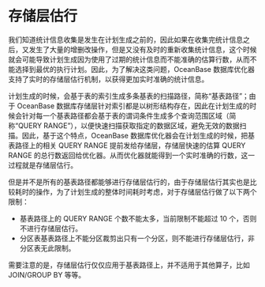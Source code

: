 # 存储层估行

我们知道统计信息收集是发生在计划生成之前的，因此如果在收集完统计信息之后，又发生了大量的增删改操作，但是又没有及时的重新收集统计信息，这个时候就会可能导致计划生成因为使用了过期的统计信息而不能准确的估算行数，从而不能选择到最优的执行计划。因此，为了解决这类问题，OceanBase 数据库优化器支持了实时的存储层估行机制，以获得更加实时准确的统计信息。

计划生成的时候，会基于表的索引生成多条基表的扫描路径，简称“基表路径”；由于 OceanBase 数据库存储层针对索引都是以树形结构存在，因此在计划生成的时候会针对每一个基表路径都会基于表的谓词条件生成多个查询范围区域（简称“QUERY RANGE”），以便快速扫描获取指定的数据区域，避免无效的数据扫描。因此，基于这个特点，OceanBase 数据库优化器会在计划生成的时候，把基表路径上的相关 QUERY RANGE 提前发给存储层，存储层快速的估算 QUERY RANGE 的总行数返回给优化器。从而优化器就能得到一个实时准确的行数，这一过程就是存储层估行。

但是并不是所有的基表路径都能够进行存储层估行的，由于存储层估行其实也是比较耗时的操作，为了计划生成的整体时间耗时考虑，对于存储层估行做了以下两个限制：

* 基表路径上的 QUERY RANGE 个数不能太多，当前限制不能超过 10 个，否则不进行存储层估行。
* 分区表基表路径上不能分区裁剪出只有一个分区，则不能进行存储层估行，非分区表无此限制。

需要注意的是，存储层估行仅仅应用于基表路径上，并不适用于其他算子，比如 JOIN/GROUP BY 等等。